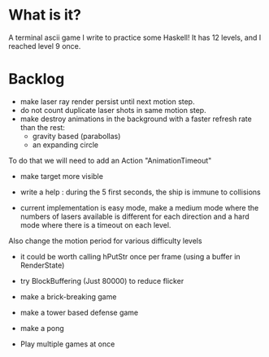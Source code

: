 # What is it?

A terminal ascii game I write to practice some Haskell! It has 12 levels, and I reached level 9 once.

# Backlog

- make laser ray render persist until next motion step.
- do not count duplicate laser shots in same motion step.
- make destroy animations in the background with a faster refresh rate than the rest:
  - gravity based (parabollas)
  - an expanding circle

To do that we will need to add an Action "AnimationTimeout"

- make target more visible

- write a help : during the 5 first seconds, the ship is immune to collisions
- current implementation is easy mode, make a medium mode where the
numbers of lasers available is different for each direction
and a hard mode where there is a timeout on each level.

Also change the motion period for various difficulty levels

- it could be worth calling hPutStr once per frame (using a buffer in RenderState)
- try BlockBuffering (Just 80000) to reduce flicker

- make a brick-breaking game
- make a tower based defense game
- make a pong

- Play multiple games at once
